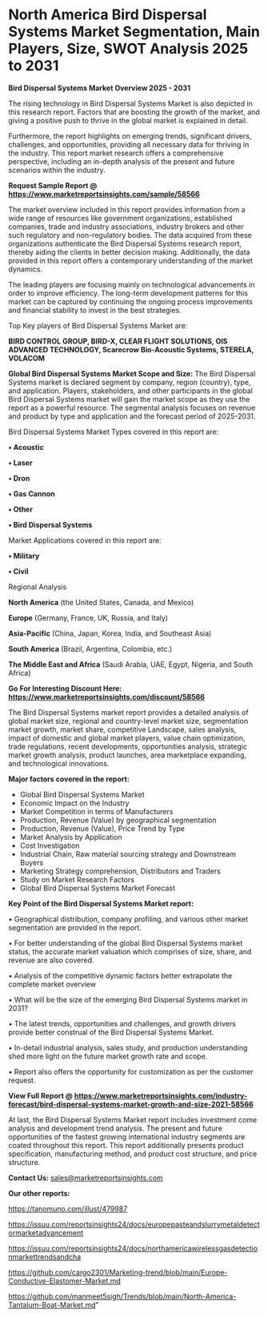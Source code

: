 # North America Bird Dispersal Systems Market Segmentation, Main Players, Size, SWOT Analysis 2025 to 2031

<Strong> Bird Dispersal Systems Market Overview 2025 - 2031</strong>

The rising technology in Bird Dispersal Systems Market is also depicted in this research report. Factors that are boosting the growth of the market, and giving a positive push to thrive in the global market is explained in detail.

Furthermore, the report highlights on emerging trends, significant drivers, challenges, and opportunities, providing all necessary data for thriving in the industry. This report market research offers a comprehensive perspective, including an in-depth analysis of the present and future scenarios within the industry.

<strong>Request Sample Report @ <a href=https://www.marketreportsinsights.com/sample/58566>https://www.marketreportsinsights.com/sample/58566</a></strong>

The market overview included in this report provides information from a wide range of resources like government organizations, established companies, trade and industry associations, industry brokers and other such regulatory and non-regulatory bodies. The data acquired from these organizations authenticate the Bird Dispersal Systems research report, thereby aiding the clients in better decision making. Additionally, the data provided in this report offers a contemporary understanding of the market dynamics.

The leading players are focusing mainly on technological advancements in order to improve efficiency. The long-term development patterns for this market can be captured by continuing the ongoing process improvements and financial stability to invest in the best strategies.

Top Key players of Bird Dispersal Systems Market are:

<strong>BIRD CONTROL GROUP, BIRD-X, CLEAR FLIGHT SOLUTIONS, OIS ADVANCED TECHNOLOGY, Scarecrow Bio-Acoustic Systems, STERELA, VOLACOM</strong>

<strong><b>Global Bird Dispersal Systems Market Scope and Size:</b></strong>
The Bird Dispersal Systems market is declared segment by company, region (country), type, and application. Players, stakeholders, and other participants in the global Bird Dispersal Systems market will gain the market scope as they use the report as a powerful resource. The segmental analysis focuses on revenue and product by type and application and the forecast period of 2025-2031.

Bird Dispersal Systems Market Types covered in this report are:

<strong>• Acoustic

• Laser

• Dron

• Gas Cannon

• Other

• Bird Dispersal Systems</strong>

Market Applications covered in this report are:

<strong>• Military

• Civil</strong> 

Regional Analysis

<strong>North America</strong> (the United States, Canada, and Mexico)

<strong>Europe</strong> (Germany, France, UK, Russia, and Italy)

<strong>Asia-Pacific</strong> (China, Japan, Korea, India, and Southeast Asia)

<strong>South America</strong> (Brazil, Argentina, Colombia, etc.)

<strong>The Middle East and Africa</strong> (Saudi Arabia, UAE, Egypt, Nigeria, and South Africa)

<strong>Go For Interesting Discount Here: <a href=https://www.marketreportsinsights.com/discount/58566>https://www.marketreportsinsights.com/discount/58566</a></strong>

The Bird Dispersal Systems market report provides a detailed analysis of global market size, regional and country-level market size, segmentation market growth, market share, competitive Landscape, sales analysis, impact of domestic and global market players, value chain optimization, trade regulations, recent developments, opportunities analysis, strategic market growth analysis, product launches, area marketplace expanding, and technological innovations.

<strong><b>Major factors covered in the report:</b></strong>
<ul>
  <li>Global Bird Dispersal Systems Market </li>
  <li>Economic Impact on the Industry</li>
  <li>Market Competition in terms of Manufacturers</li>
  <li>Production, Revenue (Value) by geographical segmentation</li>
  <li>Production, Revenue (Value), Price Trend by Type</li>
  <li>Market Analysis by Application</li>
  <li>Cost Investigation</li>
  <li>Industrial Chain, Raw material sourcing strategy and Downstream Buyers</li>
  <li>Marketing Strategy comprehension, Distributors and Traders</li>
  <li>Study on Market Research Factors</li>
  <li>Global Bird Dispersal Systems Market Forecast</li>
</ul>

<strong><b>Key Point of the Bird Dispersal Systems Market report:</b></strong>

• Geographical distribution, company profiling, and various other market segmentation are provided in the report.

• For better understanding of the global Bird Dispersal Systems market status, the accurate market valuation which comprises of size, share, and revenue are also covered.

• Analysis of the competitive dynamic factors better extrapolate the complete market overview

• What will be the size of the emerging Bird Dispersal Systems market in 2031?

• The latest trends, opportunities and challenges, and growth drivers provide better construal of the Bird Dispersal Systems Market.

• In-detail industrial analysis, sales study, and production understanding shed more light on the future market growth rate and scope.

• Report also offers the opportunity for customization as per the customer request.

<strong><b>View Full Report @ <a href=https://www.marketreportsinsights.com/industry-forecast/bird-dispersal-systems-market-growth-and-size-2021-58566>https://www.marketreportsinsights.com/industry-forecast/bird-dispersal-systems-market-growth-and-size-2021-58566</a></b></strong>


At last, the Bird Dispersal Systems Market report includes investment come analysis and development trend analysis. The present and future opportunities of the fastest growing international industry segments are coated throughout this report. This report additionally presents product specification, manufacturing method, and product cost structure, and price structure.

<strong>Contact Us:</strong>
sales@marketreportsinsights.com

<strong>Our other reports:</strong>

<a href=https://tanomuno.com/illust/479987>https://tanomuno.com/illust/479987</a>

<a href=https://issuu.com/reportsinsights24/docs/europepasteandslurrymetaldetectormarketadvancement>https://issuu.com/reportsinsights24/docs/europepasteandslurrymetaldetectormarketadvancement</a>

<a href=https://issuu.com/reportsinsights24/docs/northamericawirelessgasdetectionmarkettrendsandcha>https://issuu.com/reportsinsights24/docs/northamericawirelessgasdetectionmarkettrendsandcha</a>

<a href=https://github.com/cargo2301/Marketing-trend/blob/main/Europe-Conductive-Elastomer-Market.md>https://github.com/cargo2301/Marketing-trend/blob/main/Europe-Conductive-Elastomer-Market.md</a>

<a href=https://github.com/manmeet5sigh/Trends/blob/main/North-America-Tantalum-Boat-Market.md>https://github.com/manmeet5sigh/Trends/blob/main/North-America-Tantalum-Boat-Market.md</a>"
